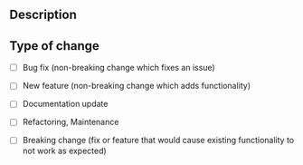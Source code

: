 ## Description
<!--
Please describe what this PR do.
 -->

## Type of change
<!--
Please insert 'x' one of the type of change.
 -->
- [ ] Bug fix (non-breaking change which fixes an issue)
- [ ] New feature (non-breaking change which adds functionality)
- [ ] Documentation update
- [ ] Refactoring, Maintenance
- [ ] Breaking change (fix or feature that would cause existing functionality to not work as expected)

